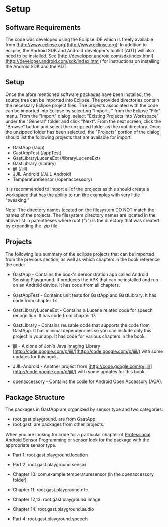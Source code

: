 # Setup

## Software Requirements

The code was developed using the Eclipse IDE which is freely available from [http://www.eclipse.org](http://www.eclipse.org). In addition to eclipse, the Android SDK and Android
developer's toolkit (ADT) will also need to be installed. See
[http://developer.android.com/sdk/index.html](http://developer.android.com/sdk/index.html) for instructions on installing the
Android SDK and the ADT.

##  Setup

Once the afore mentioned software packages have been installed, the source
tree can be imported into Eclipse. The provided directories contain the
necessary Eclipse project files. The projects associated with the code can
be imported into Eclipse by selecting "Import..." from the Eclipse "File" menu.
From the "Import" dialog, select "Existing Projects into Workspace" under the
"General" folder and click "Next". From the next screen, click the "Browse"
button and select the unzipped folder as the root directory. Once the unzipped
folder has been selected, the "Projects" portion of the dialog should list the
following projects that are available for import:

* GastApp               (/app)
* GastAppTest           (/appTest)
* GastLibraryLuceneExt  (/libraryLuceneExt)
* GastLibrary           (/library)
* jjil                  (/jjil)
* JJIL-Android          (/JJIL-Android)
* TemperatureSensor     (/openaccessory)

It is recommended to import all of the projects as this should create a
workspace that has the ability to run the examples with very little
"tweaking." 

Note: The directory names located on the filesystem DO NOT match the names of
the projects. The filesystem directory names are located in the above list in
parentheses where root ("/") is the directory that was created by expanding the
.zip file.

##  Projects

The following is a summary of the eclipse projects that can be imported from the
previous section, as well as which chapters in the book reference the code:

* GastApp - Contains the book's demonstration app called Android Sensing
  Playground. It produces the APK that can be installed and run on an Android
  device. It has code from all chapters.

* GastAppTest - Contains unit tests for GastApp and GastLibrary. 
  It has code from chapter 17.

* GastLibraryLuceneExt - Contains a Lucene related code for speech recognition. 
  It has code from chapter 17.

* GastLibrary - Contains reusable code that supports the code from GastApp. 
  It has minimal dependencies so you can include only this project in your app.
  It has code for various chapters in the book.

* jjil - A clone of Jon's Java Imaging Library [http://code.google.com/p/jjil/](http://code.google.com/p/jjil/) 
  with some updates for this book.

* JJIL-Android - Another project from [http://code.google.com/p/jjil/](http://code.google.com/p/jjil/) with some 
  updates for this book.

* openaccessory - Contains the code for Android Open Accessory (AOA). 
 
## Package Structure

The packages in GastApp are organized by sensor type and two categories:

 * root.gast.playground.<sensor type> are from GastApp
 * root.gast.<sensor type> are packages from other projects.

When you are looking for code for a particular chapter of [Professional Android Sensor Programming](http://www.wiley.com/WileyCDA/WileyTitle/productCd-1118183487.html) or sensor look for the
package with the appropriate sensor type.

* Part 1: root.gast.playground.location

* Part 2: root.gast.playground.sensor

* Chapter 10: com.example.temperaturesensor (in the openaccessory folder)

* Chapter 11: root.gast.playground.nfc

* Chapter 12,13: root.gast.playground.image

* Chapter 14: root.gast.playground.audio

* Part 4: root.gast.playground.speech

